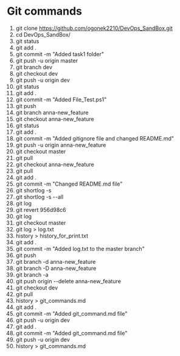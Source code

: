 # Git commands #
1. git clone https://github.com/ogonek2210/DevOps_SandBox.git
2. cd DevOps_SandBox/
3. git status
4. git add .
5. git commit -m "Added task1 folder"
6. git push -u origin master
7. git branch dev
8. git checkout dev
9. git push -u origin dev
10. git status
11. git add .
12. git commit -m "Added File_Test.ps1"
13. git push
14. git branch anna-new_feature
15. git checkout anna-new_feature
16. git status
17. git add .
18. git commit -m "Added gitignore file and changed README.md" 
19. git push -u origin anna-new_feature
20. git checkout master
21. git pull
22. git checkout anna-new_feature
23. git pull
24. git add .
25. git commit -m "Changed README.md file"
26. git shortlog -s
27. git shortlog -s --all
28. git log
29. git revert 956d98c6
30. git log
31. git checkout master
32. git log > log.txt
33. history > history_for_print.txt
34. git add .
35. git commit -m "Added log.txt to the master branch"
36. git push
37. git branch -d anna-new_feature
38. git branch -D anna-new_feature
39. git branch -a
40. git push origin --delete anna-new_feature
41. git checkout dev
42. git pull
43. history > git_commands.md
44. git add .
45. git commit -m "Added git_command.md file"
46. git push -u origin dev
47. git add .
48. git commit -m "Added git_command.md file"
49. git push -u origin dev
50. history > git_commands.md
